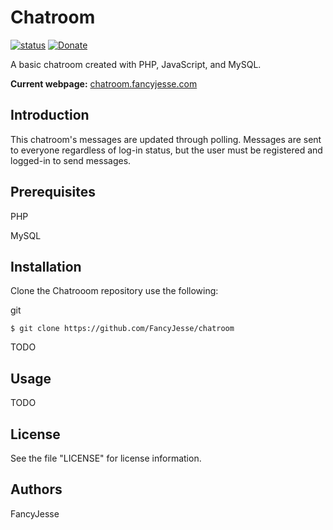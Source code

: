 Chatroom
========================================================================
[![status](https://img.shields.io/badge/Project%20Status-work--in--progress-green.svg)](#)
[![Donate](https://img.shields.io/badge/Donate-PayPal-green.svg)](https://www.paypal.com/cgi-bin/webscr?cmd=_donations&business=jesus_andrade45%40yahoo%2ecom&lc=US&item_name=GitHub%20Projects&currency_code=USD&bn=PP%2dDonationsBF%3abtn_donateCC_LG%2egif%3aNonHosted)

A basic chatroom created with PHP, JavaScript, and MySQL.

**Current webpage:** [chatroom.fancyjesse.com](http://chatroom.fancyjesse.com)


Introduction
------------------------------------------------------------------------
This chatroom's messages are updated through polling.
Messages are sent to everyone regardless of log-in status, but the user must be registered and logged-in to send messages. 


Prerequisites
------------------------------------------------------------------------
PHP

MySQL


Installation
------------------------------------------------------------------------
Clone the Chatrooom repository use the following:

git
```
$ git clone https://github.com/FancyJesse/chatroom
```

TODO


Usage
------------------------------------------------------------------------
TODO


License
------------------------------------------------------------------------
See the file "LICENSE" for license information.


Authors
------------------------------------------------------------------------
FancyJesse
